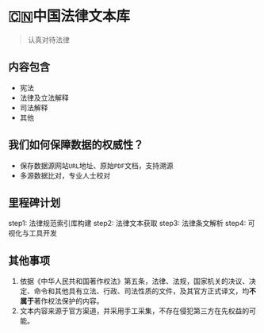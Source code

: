 # 🇨🇳中国法律文本库

> 认真对待法律

## 内容包含
- 宪法
- 法律及立法解释
- 司法解释
- 其他

## 我们如何保障数据的权威性？
- 保存数据源网站`URL`地址、原始`PDF`文档，支持溯源
- 多源数据比对，专业人士校对

## 里程碑计划
step1: 法律规范索引库构建
step2: 法律文本获取
step3: 法律条文解析
step4: 可视化与工具开发

## 其他事项
1. 依据《中华人民共和国著作权法》第五条，法律、法规，国家机关的决议、决定、命令和其他具有立法、行政、司法性质的文件，及其官方正式译文，均**不属于**著作权法保护的内容。
2. 文本内容来源于官方渠道，并采用手工采集，不存在侵犯第三方在先权益的可能。